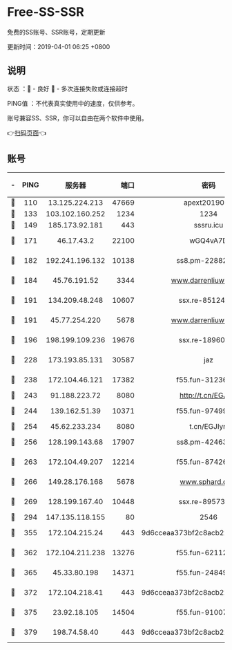 # Free-SS-SSR

免费的SS账号、SSR账号，定期更新

更新时间：2019-04-01 06:25 +0800

## 说明

状态     ：🙂 - 良好 🙁 - 多次连接失败或连接超时

PING值   ：不代表真实使用中的速度，仅供参考。

账号兼容SS、SSR，你可以自由在两个软件中使用。

👉[扫码页面](https://liesauer.github.io/Free-SS-SSR/)👈

## 账号

|-|PING|服务器|端口|密码|加密方式|区域|
|:----:|:----:|:-----:|-----:|:----:|:----:|:----:|
|🙂|110|13.125.224.213|47669|apext2019001|chacha20|KR|
|🙂|133|103.102.160.252|1234|1234|rc4-md5|JP|
|🙂|149|185.173.92.181|443|sssru.icu|rc4-md5|RU|
|🙂|171|46.17.43.2|22100|wGQ4vA7D|aes-256-gcm|RU|
|🙂|182|192.241.196.132|10138|ss8.pm-22882604|aes-256-cfb|US|
|🙂|184|45.76.191.52|3344|www.darrenliuwei.com|aes-256-cfb|JP|
|🙂|191|134.209.48.248|10607|ssx.re-85124094|aes-256-cfb|US|
|🙂|191|45.77.254.220|5678|www.darrenliuwei.com|aes-256-cfb|SG|
|🙂|196|198.199.109.236|19676|ssx.re-18960694|aes-256-cfb|US|
|🙂|228|173.193.85.131|30587|jaz|aes-256-cfb|US|
|🙂|238|172.104.46.121|17382|f55.fun-31236609|aes-256-cfb|SG|
|🙂|243|91.188.223.72|8080|http://t.cn/EGJIyrl|rc4-md5|RU|
|🙂|244|139.162.51.39|10371|f55.fun-97499168|aes-256-cfb|SG|
|🙂|254|45.62.233.234|8080|t.cn/EGJIyrl|rc4-md5|CA|
|🙂|256|128.199.143.68|17907|ss8.pm-42463996|aes-256-cfb|SG|
|🙂|263|172.104.49.207|12214|f55.fun-87426879|aes-256-cfb|SG|
|🙂|266|149.28.176.168|5678|www.sphard.com|aes-256-cfb|AU|
|🙂|269|128.199.167.40|10448|ssx.re-89573938|aes-256-cfb|SG|
|🙂|294|147.135.118.155|80|2546|chacha20|US|
|🙂|355|172.104.215.24|443|9d6cceaa373bf2c8acb22e60b6a58be6|aes-256-cfb|US|
|🙂|362|172.104.211.238|13276|f55.fun-62112830|aes-256-cfb|US|
|🙂|365|45.33.80.198|14371|f55.fun-24849539|aes-256-cfb|US|
|🙂|372|172.104.218.41|443|9d6cceaa373bf2c8acb22e60b6a58be6|aes-256-cfb|US|
|🙂|375|23.92.18.105|14504|f55.fun-91007249|aes-256-cfb|US|
|🙂|379|198.74.58.40|443|9d6cceaa373bf2c8acb22e60b6a58be6|aes-256-cfb|US|
